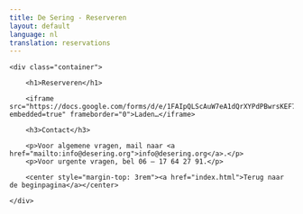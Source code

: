 ```yaml
---
title: De Sering - Reserveren
layout: default
language: nl
translation: reservations
---
```


<div class="row">

	<div class="container">

		<h1>Reserveren</h1>

		<iframe src="https://docs.google.com/forms/d/e/1FAIpQLScAuW7eA1dQrXYPdPBwrsKEF7eWe2WA1CzU1Iceja_Y5nLGPA/viewform?embedded=true" frameborder="0">Laden…</iframe>

		<h3>Contact</h3>

		<p>Voor algemene vragen, mail naar <a href="mailto:info@desering.org">info@desering.org</a>.</p>
		<p>Voor urgente vragen, bel 06 – 17 64 27 91.</p>

		<center style="margin-top: 3rem"><a href="index.html">Terug naar de beginpagina</a></center>

	</div>

</div>
